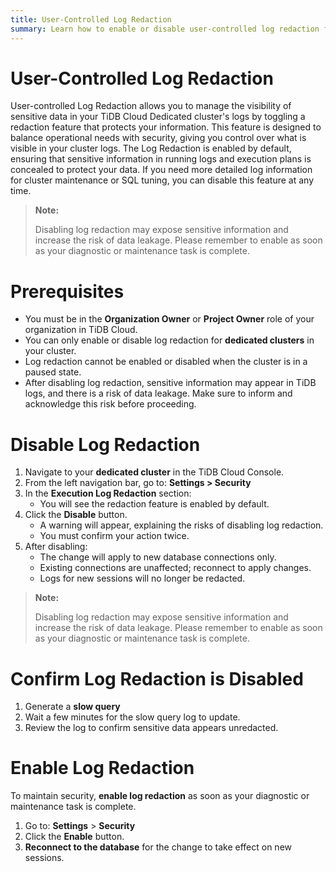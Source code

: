 ```yaml
---
title: User-Controlled Log Redaction
summary: Learn how to enable or disable user-controlled log redaction for TiDB Cloud dedicated clusters to manage sensitive data visibility in execution logs.
---
```


# User-Controlled Log Redaction
User-controlled Log Redaction allows you to manage the visibility of sensitive data in your TiDB Cloud Dedicated cluster's logs by toggling a redaction feature that protects your information. This feature is designed to balance operational needs with security, giving you control over what is visible in your cluster logs.
The Log Redaction is enabled by default, ensuring that sensitive information in running logs and execution plans is concealed to protect your data. If you need more detailed log information for cluster maintenance or SQL tuning, you can disable this feature at any time. 

> **Note:**
>
> Disabling log redaction may expose sensitive information and increase the risk of data leakage. Please remember to enable as soon as your diagnostic or maintenance task is complete.
>

# Prerequisites
* You must be in the **Organization Owner** or **Project Owner** role of your organization in TiDB Cloud.
* You can only enable or disable log redaction for **dedicated clusters** in your cluster.
* Log redaction cannot be enabled or disabled when the cluster is in a paused state.
* After disabling log redaction, sensitive information may appear in TiDB logs, and there is a risk of data leakage. Make sure to inform and acknowledge this risk before proceeding.

# Disable Log Redaction
1. Navigate to your **dedicated cluster** in the TiDB Cloud Console.
2. From the left navigation bar, go to: **Settings > Security**
3. In the **Execution Log Redaction** section:
    * You will see the redaction feature is enabled by default.
4. Click the **Disable** button.
    * A warning will appear, explaining the risks of disabling log redaction.
    * You must confirm your action twice.
5. After disabling:
    * The change will apply to new database connections only.
    * Existing connections are unaffected; reconnect to apply changes.
    * Logs for new sessions will no longer be redacted.

> **Note:**
>
> Disabling log redaction may expose sensitive information and increase the risk of data leakage. Please remember to enable as soon as your diagnostic or maintenance task is complete.
>

# Confirm Log Redaction is Disabled
1. Generate a **slow query**
2. Wait a few minutes for the slow query log to update.
3. Review the log to confirm sensitive data appears unredacted.

# Enable Log Redaction
To maintain security, **enable log redaction** as soon as your diagnostic or maintenance task is complete.
1. Go to: **Settings** > **Security**
2. Click the **Enable** button.
3. **Reconnect to the database** for the change to take effect on new sessions.



